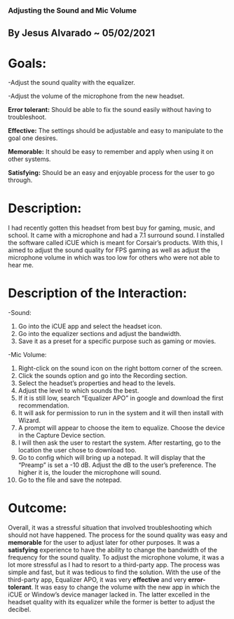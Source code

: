 ### Adjusting the Sound and Mic Volume

## By Jesus Alvarado ~ 05/02/2021

# Goals:

  -Adjust the sound quality with the equalizer.
 
  -Adjust the volume of the microphone from the new headset.

  **Error tolerant:** Should be able to fix the sound easily without having to troubleshoot.
  
  **Effective:** The settings should be adjustable and easy to manipulate to the goal one desires.
  
  **Memorable:** It should be easy to remember and apply when using it on other systems.
  
  **Satisfying:** Should be an easy and enjoyable process for the user to go through.

# Description:
I had recently gotten this headset from best buy for gaming, music, and school. It came with a microphone and had a 7.1 surround sound. I installed the software called iCUE which is meant for Corsair’s products. With this, I aimed to adjust the sound quality for FPS gaming as well as adjust the microphone volume in which was too low for others who were not able to hear me. 

# Description of the Interaction:

 -Sound:
   1. Go into the iCUE app and select the headset icon.
   2. Go into the equalizer sections and adjust the bandwidth.
   3. Save it as a preset for a specific purpose such as gaming or movies.

 -Mic Volume:
   1. Right-click on the sound icon on the right bottom corner of the screen.
   2. Click the sounds option and go into the Recording section.
   3. Select the headset’s properties and head to the levels.
   4. Adjust the level to which sounds the best.
   5. If it is still low, search “Equalizer APO” in google and download the first recommendation.
   6. It will ask for permission to run in the system and it will then install with Wizard.
   7. A prompt will appear to choose the item to equalize. Choose the device in the Capture Device section.
   8. I will then ask the user to restart the system. After restarting, go to the location the user chose to download too.
   9. Go to config which will bring up a notepad. It will display that the “Preamp” is set a -10 dB. Adjust the dB to the user’s preference. The higher it is, the louder the microphone will sound.
   10.  Go to the file and save the notepad. 


 # Outcome:

Overall, it was a stressful situation that involved troubleshooting which should not have happened. The process for the sound quality was easy and **memorable** for the user to adjust later for other purposes. It was a **satisfying** experience to have the ability to change the bandwidth of the frequency for the sound quality. To adjust the microphone volume, it was a lot more stressful as I had to resort to a third-party app. The process was simple and fast, but it was tedious to find the solution. With the use of the third-party app, Equalizer APO, it was very **effective** and very **error-tolerant**. It was easy to change the volume with the new app in which the iCUE or Window’s device manager lacked in. The latter excelled in the headset quality with its equalizer while the former is better to adjust the decibel.
